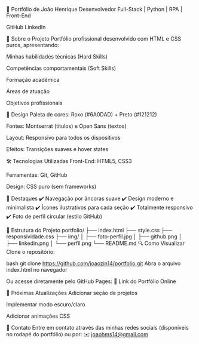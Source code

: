 📌 Portfólio de João Henrique
Desenvolvedor Full-Stack | Python | RPA | Front-End

GitHub
LinkedIn

🚀 Sobre o Projeto
Portfólio profissional desenvolvido com HTML e CSS puros, apresentando:

Minhas habilidades técnicas (Hard Skills)

Competências comportamentais (Soft Skills)

Formação acadêmica

Áreas de atuação

Objetivos profissionais

🎨 Design
Paleta de cores: Roxo (#6A0DAD) + Preto (#121212)

Fontes: Montserrat (títulos) e Open Sans (textos)

Layout: Responsivo para todos os dispositivos

Efeitos: Transições suaves e hover states

🛠 Tecnologias Utilizadas
Front-End: HTML5, CSS3

Ferramentas: Git, GitHub

Design: CSS puro (sem frameworks)

🌟 Destaques
✔️ Navegação por âncoras suave
✔️ Design moderno e minimalista
✔️ Ícones ilustrativos para cada seção
✔️ Totalmente responsivo
✔️ Foto de perfil circular (estilo GitHub)

📂 Estrutura do Projeto
portfolio/
├── index.html
├── style.css
├── responsividade.css
├── img/
│   ├── foto-perfil.jpg
│   ├── github.png
│   ├── linkedin.png
│   └── perfil.png
└── README.md
🔍 Como Visualizar
Clone o repositório:

bash
git clone https://github.com/joaozin14/portfolio.git
Abra o arquivo index.html no navegador

Ou acesse diretamente pelo GitHub Pages:
🔗 Link do Portfólio Online

📌 Próximas Atualizações
Adicionar seção de projetos

Implementar modo escuro/claro

Adicionar animações CSS

📧 Contato
Entre em contato através das minhas redes sociais (disponíveis no rodapé do portfólio) ou por:
✉️ joaohms14@gmail.com